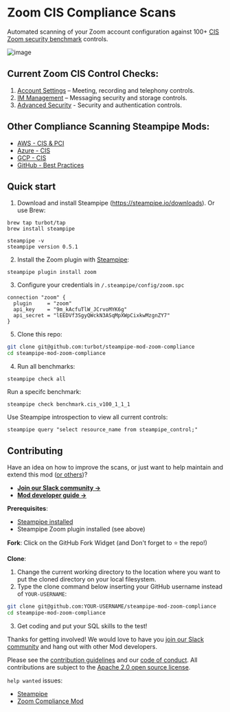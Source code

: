 # Zoom CIS Compliance Scans

Automated scanning of your Zoom account configuration against 100+ [CIS Zoom security benchmark](https://www.cisecurity.org/benchmark/zoom/) controls.

![image](https://github.com/turbot/steampipe-mod-zoom-compliance/blob/main/docs/console-output.png?raw=true)

## Current Zoom CIS Control Checks:
1. [Account Settings](https://hub.steampipe.io/mods/turbot/zoom_compliance/controls/benchmark.cis_v100_1) – Meeting, recording and telephony controls.
2. [IM Management](https://hub.steampipe.io/mods/turbot/zoom_compliance/controls/benchmark.cis_v100_2) – Messaging security and storage controls.
3. [Advanced Security](https://hub.steampipe.io/mods/turbot/zoom_compliance/controls/benchmark.cis_v100_3_1) - Security and authentication controls.

## Other Compliance Scanning Steampipe Mods:
* [AWS - CIS & PCI](https://github.com/turbot/steampipe-mod-aws-compliance)
* [Azure - CIS](https://github.com/turbot/steampipe-mod-azure-compliance)
* [GCP - CIS](https://github.com/turbot/steampipe-mod-gcp-compliance)
* [GitHub - Best Practices](https://github.com/turbot/steampipe-mod-github-sherlock)

## Quick start

1) Download and install Steampipe (https://steampipe.io/downloads). Or use Brew:

```shell
brew tap turbot/tap
brew install steampipe

steampipe -v 
steampipe version 0.5.1
```

2) Install the Zoom plugin with [Steampipe](https://steampipe.io):

```shell
steampipe plugin install zoom
```
3) Configure your credentials in `/.steampipe/config/zoom.spc`
```hcl
connection "zoom" {
  plugin     = "zoom"
  api_key    = "9m_kAcfuTlW_JCrvoMYK6g"
  api_secret = "lEEDVf3SgyQWckN3ASqMpXWpCixkwMzgnZY7"
}
```

5) Clone this repo:

```sh
git clone git@github.com:turbot/steampipe-mod-zoom-compliance
cd steampipe-mod-zoom-compliance
```

4) Run all benchmarks:

```shell
steampipe check all
```

Run a specifc benchmark:

```shell
steampipe check benchmark.cis_v100_1_1_1
```

Use Steampipe introspection to view all current controls:

```
steampipe query "select resource_name from steampipe_control;"
```

## Contributing

Have an idea on how to improve the scans, or just want to help maintain and extend this mod ([or others](https://github.com/topics/steampipe-mod))?

- **[Join our Slack community →](https://join.slack.com/t/steampipe/shared_invite/zt-oij778tv-lYyRTWOTMQYBVAbtPSWs3g)**
- **[Mod developer guide →](https://steampipe.io/docs/steampipe-mods/writing-mods.md)**

**Prerequisites**:

- [Steampipe installed](https://steampipe.io/downloads)
- Steampipe Zoom plugin installed (see above)

**Fork**:
Click on the GitHub Fork Widget (and Don't forget to :star: the repo!)

**Clone**:

1. Change the current working directory to the location where you want to put the cloned directory on your local filesystem.
2. Type the clone command below inserting your GitHub username instead of `YOUR-USERNAME`:

```sh
git clone git@github.com:YOUR-USERNAME/steampipe-mod-zoom-compliance
cd steampipe-mod-zoom-compliance
```

3. Get coding and put your SQL skills to the test!

Thanks for getting involved! We would love to have you [join our Slack community](https://join.slack.com/t/steampipe/shared_invite/zt-oij778tv-lYyRTWOTMQYBVAbtPSWs3g) and hang out with other Mod developers.

Please see the [contribution guidelines](https://github.com/turbot/steampipe/blob/main/CONTRIBUTING.md) and our [code of conduct](https://github.com/turbot/steampipe/blob/main/CODE_OF_CONDUCT.md). All contributions are subject to the [Apache 2.0 open source license](https://github.com/turbot/steampipe-mod-zoom-compliance/blob/main/LICENSE).

`help wanted` issues:

- [Steampipe](https://github.com/turbot/steampipe/labels/help%20wanted)
- [Zoom Compliance Mod](https://github.com/turbot/steampipe-mod-zoom-compliance/labels/help%20wanted)
